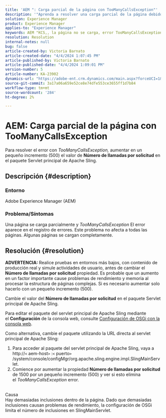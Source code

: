 ```yaml
---
title: 'AEM ": Carga parcial de la página con TooManyCallsException"'
description: '"Aprenda a resolver una carga parcial de la página debido a demasiadas inclusiones dentro de la página".'
solution: Experience Manager
product: Experience Manager
applies-to: "Experience Manager"
keywords: AEM "KCS,, la página no se carga, error TooManyCallsExceptions, TooManyCallsExceptions, Adobe Experience Manager, solución de problemas, Experience Manager"
resolution: Resolution
internal-notes: null
bug: false
article-created-by: Victoria Barnato
article-created-date: "4/4/2024 1:07:45 PM"
article-published-by: Victoria Barnato
article-published-date: "4/4/2024 1:09:01 PM"
version-number: 5
article-number: KA-23902
dynamics-url: "https://adobe-ent.crm.dynamics.com/main.aspx?forceUCI=1&pagetype=entityrecord&etn=knowledgearticle&id=65ed9052-84f2-ee11-904b-6045bd034c54"
source-git-commit: 3a17a06a659e52ce8e74dfe553ce3655ff1d7b84
workflow-type: tm+mt
source-wordcount: '284'
ht-degree: 2%

---
```


# AEM: Carga parcial de la página con TooManyCallsException


Para resolver el error con *TooManyCallsException,* aumentar en un pequeño incremento (500) el valor de <b>Número de llamadas por solicitud</b> en el paquete Servlet principal de Apache Sling.

## Descripción {#description}


### Entorno

Adobe Experience Manager (AEM)

### Problema/Síntomas

Una página se carga parcialmente y *TooManyCallsException* El error aparece en el registro de errores. Este problema no afecta a todas las páginas. Algunas páginas se cargan completamente.


## Resolución {#resolution}


<b>ADVERTENCIA: </b>Realice pruebas en entornos más bajos, con contenido de producción real y simule actividades de usuario, antes de cambiar el <b>Número de llamadas por solicitud</b> propiedad. Es probable que un aumento en un factor importante cause problemas de rendimiento y memoria al procesar la estructura de páginas complejas. Si es necesario aumentar solo hacerlo con un pequeño incremento (500). 

Cambie el valor del <b>Número de llamadas por solicitud</b> en el paquete Servlet principal de Apache Sling.

Para editar el paquete del servlet principal de Apache Sling mediante el <b>Configuración</b> de la consola web, consulte [Configuración de OSGi con la consola web](https://experienceleague.adobe.com/en/docs/experience-manager-65/content/implementing/deploying/configuring/configuring-osgi#osgi-configuration-with-the-web-console).

Como alternativa, cambie el paquete utilizando la URL directa al servlet principal de Apache Sling:

1. Para acceder al paquete del servlet principal de Apache Sling, vaya a http://`<` aem-host`>` :`<` puerto`>` /system/console/configMgr/org.apache.sling.engine.impl.SlingMainServlet.
2. Comience por aumentar la propiedad <b>Número de llamadas por solicitud</b> de 1500 por un pequeño incremento (500) y ver si esto elimina el *TooManyCallsException* error.

<br>Causa<br>
Hay demasiadas inclusiones dentro de la página. Dado que demasiadas inclusiones causan problemas de rendimiento, la configuración de OSGi limita el número de inclusiones en SlingMainServlet.
